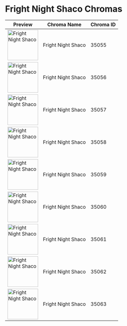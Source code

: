 # Fright Night Shaco Chromas

| Preview | Chroma Name | Chroma ID |
|---|---|---|
| <img src='https://raw.communitydragon.org/latest/plugins/rcp-be-lol-game-data/global/default/v1/champion-chroma-images/35/35055.png' alt='Fright Night Shaco' width='100'> | Fright Night Shaco | 35055 |
| <img src='https://raw.communitydragon.org/latest/plugins/rcp-be-lol-game-data/global/default/v1/champion-chroma-images/35/35056.png' alt='Fright Night Shaco' width='100'> | Fright Night Shaco | 35056 |
| <img src='https://raw.communitydragon.org/latest/plugins/rcp-be-lol-game-data/global/default/v1/champion-chroma-images/35/35057.png' alt='Fright Night Shaco' width='100'> | Fright Night Shaco | 35057 |
| <img src='https://raw.communitydragon.org/latest/plugins/rcp-be-lol-game-data/global/default/v1/champion-chroma-images/35/35058.png' alt='Fright Night Shaco' width='100'> | Fright Night Shaco | 35058 |
| <img src='https://raw.communitydragon.org/latest/plugins/rcp-be-lol-game-data/global/default/v1/champion-chroma-images/35/35059.png' alt='Fright Night Shaco' width='100'> | Fright Night Shaco | 35059 |
| <img src='https://raw.communitydragon.org/latest/plugins/rcp-be-lol-game-data/global/default/v1/champion-chroma-images/35/35060.png' alt='Fright Night Shaco' width='100'> | Fright Night Shaco | 35060 |
| <img src='https://raw.communitydragon.org/latest/plugins/rcp-be-lol-game-data/global/default/v1/champion-chroma-images/35/35061.png' alt='Fright Night Shaco' width='100'> | Fright Night Shaco | 35061 |
| <img src='https://raw.communitydragon.org/latest/plugins/rcp-be-lol-game-data/global/default/v1/champion-chroma-images/35/35062.png' alt='Fright Night Shaco' width='100'> | Fright Night Shaco | 35062 |
| <img src='https://raw.communitydragon.org/latest/plugins/rcp-be-lol-game-data/global/default/v1/champion-chroma-images/35/35063.png' alt='Fright Night Shaco' width='100'> | Fright Night Shaco | 35063 |
